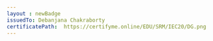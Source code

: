 ```yaml
--- 
layout : newBadge 
issuedTo: Debanjana Chakraborty 
certificatePath:  https://certifyme.online/EDU/SRM/IEC20/DG.png
--- 
```

